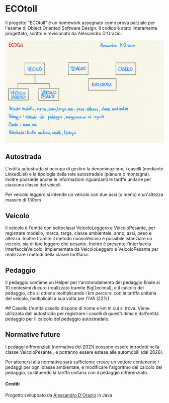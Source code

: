 # ECOtoll
Il progetto "ECOtoll" è un homework assegnato come prova parziale per l'esame di Object Oriented Software Design. Il codice è stato interamente progettato, scritto e revisionato da Alessandro D'Orazio.

![Progetto](schema.png)

## Autostrada
L'entità autostrada si occupa di gestire la denominazione, i caselli (mediante LinkedList) e la tipologia della rete autostradale (pianura o montagna). Inoltre possiede anche le informazioni riguardanti le tariffe unitarie per ciascuna classe dei veicoli.

Per veicolo leggero si intende un veicolo con due assi (o meno) e un'altezza massim di 130cm

## Veicolo
Il veicolo è l'entità con sottoclassi VeicoloLeggero e VeicoloPesante, per registrare modello, marca, targa, classe ambientale, anno, assi, peso e altezza. Inoltre tramite il metodo nuovoVeicolo è possibile istanziare un veicolo, sia di tipo leggero che pesante. Inoltre è presente l'interfaccia InterfacciaVeicolo, implementata da VeicoloLeggero e VeicoloPesante per realizzare i metodi della classe tariffaria.

## Pedaggio
Il pedaggio contiene un Helper per l'arrotondamento del pedaggio finale ai 10 centesimi di euro (realizzato tramite BigDecimal), e il calcolo del pedaggio, che si ottiene moltiplicando i km percorsi con la tariffa unitaria del veicolo, moltiplicati a sua volta per l'IVA (22%)

## Casello
L'entità casello dispone di nome e km in cui si trova. Viene utilizzata dall'autostrada per registrare i caselli di quest'ultima e dall'entità pedaggio per il calcolo del pedaggio autostradale.

## Normative future
I pedaggi differenziati (normativa del 2021) possono essere introdotti nella classe VeicoloPesante , e potranno essere estese alle automobili (dal 2026).

Per attenersi alla normativa sarà sufficiente creare un vettore contenente i pedaggi per ogni classe ambientale, e modificare l'algoritmo del calcolo del pedaggio, sostituendo la tariffa unitaria con il pedaggio differenziato. 

#### Crediti
Progetto sviluppato da [Alessandro D'Orazio](https://alessandrodorazio.it) in Java

